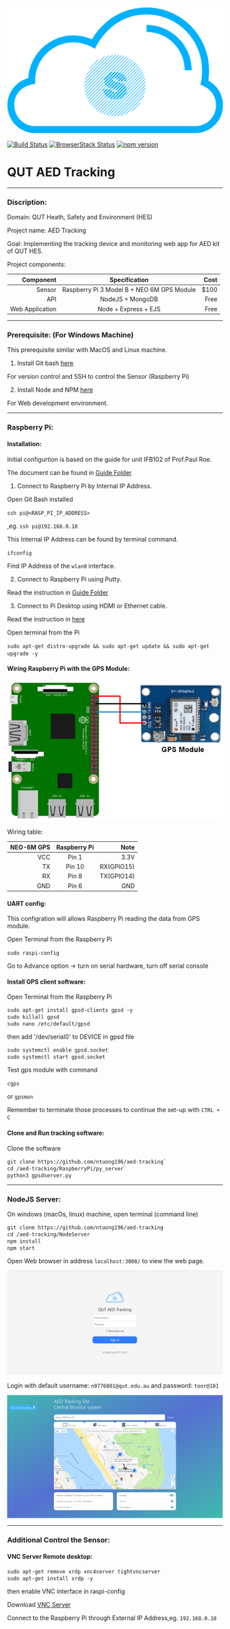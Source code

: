 <p align="center">
  <img src="https://github.com/ntuong196/AED-Tracking/raw/master/NodeServer/public/images/logo.png">
  
  [![Build Status](https://travis-ci.org/angular/angular.svg?branch=master)](https://travis-ci.org/angular/angular)
  [![BrowserStack Status](https://www.browserstack.com/automate/badge.svg?badge_key=LzF3RzBVVGt6VWE2S0hHaC9uYllOZz09LS1BVjNTclBKV0x4eVRlcjA4QVY1M0N3PT0=--eb4ce8c8dc2c1c5b2b5352d473ee12a73ac20e06)](https://www.browserstack.com/automate/public-build/LzF3RzBVVGt6VWE2S0hHaC9uYllOZz09LS1BVjNTclBKV0x4eVRlcjA4QVY1M0N3PT0=--eb4ce8c8dc2c1c5b2b5352d473ee12a73ac20e06)
  [![npm version](https://badge.fury.io/js/%40angular%2Fcore.svg)](https://www.npmjs.com/@angular/core)
</p>



# QUT AED Tracking
---
### Discription:

Domain: QUT Heath, Safety and Environment (HES)

Project name: AED Tracking

Goal: Implementing the tracking device and monitoring web app for AED kit of QUT HES. 

Project components:

| Component       | Specification                              | Cost  |
| ---------------:|:------------------------------------------:| -----:|
| Sensor          | Raspberry Pi 3 Model B + NEO 6M GPS Module |  $100 |
| API             | NodeJS + MongoDB                           |  Free |
| Web Application | Node + Express + EJS                       |  Free |

---
### Prerequisite: (For Windows Machine)
This prerequisite similar with MacOS and Linux machine.

1) Install Git bash [here](https://nodejs.org/en/download/current/)

For version control and SSH to control the Sensor (Raspberry Pi)

2) Install Node and NPM [here](https://nodejs.org/en/download/current/)

For Web development environment.

---
### Raspberry Pi: 

#### Installation:

Initial configurtion is based on the guide for unit IFB102 of Prof.Paul Roe.

The document can be found in [Guide Folder](https://github.com/ntuong196/aed-tracking/Guide)

1) Connect to Raspberry Pi by Internal IP Address.

Open Git Bash installed

`ssh pi@<RASP_PI_IP_ADDRESS>`

,eg. `ssh pi@192.168.0.18`

This Internal IP Address can be found by terminal command.

`ifconfig`

Find IP Address of the `wlan0` interface.

2) Connect to Raspberry Pi using Putty.

Read the instruction in [Guide Folder](https://github.com/ntuong196/aed-tracking/Guide)

3) Connect to Pi Desktop using HDMI or Ethernet cable.

Read the instruction in [here](https://www.instructables.com/id/How-to-connect-raspberry-pi-to-laptop-display/)

Open terminal from the Pi

`sudo apt-get distro-upgrade && sudo apt-get update && sudo apt-get upgrade -y`

#### Wiring Raspberry Pi with the GPS Module:

<p align="center">
  <img src="https://github.com/ntuong196/AED-Tracking/raw/master/Screenshots/wiring.png">
</p>

Wiring table:

| NEO-6M GPS       | Raspberry Pi       | Note        |
| ----------------:|:------------------:| -----------:|
| VCC              | Pin 1              |  3.3V       |
| TX               | Pin 10             |  RX(GPIO15) |
| RX               | Pin 8              |  TX(GPIO14) |
| GND              | Pin 6              |  GND        |

#### UART config:

This configration will allows Raspberry Pi reading the data from GPS module. 

Open Terminal from the Raspberry Pi

`sudo raspi-config`

Go to Advance option -> turn on serial hardware, turn off serial console 

#### Install GPS client software:

Open Terminal from the Raspberry Pi

```
sudo apt-get install gpsd-clients gpsd -y
sudo killall gpsd
sudo nano /etc/default/gpsd
```

then add '/dev/serial0' to DEVICE in gpsd file

```
sudo systemctl enable gpsd.socket
sudo systemctl start gpsd.socket
```

Test gps module with command 

`cgps` 

or `gpsmon`

Remember to terminate those processes to continue the set-up with `CTRL + C`

#### Clone and Run tracking software:

Clone the software 

```
git clone https://github.com/ntuong196/aed-tracking`
cd /aed-tracking/RaspberryPi/py_server`
python3 gpsdserver.py
```

---
### NodeJS Server:

On windows (macOs, linux) machine, open terminal (command line)

```
git clone https://github.com/ntuong196/aed-tracking
cd /aed-tracking/NodeServer
npm install
npm start
```

Open Web browser in address `localhost:3000/` to view the web page.

<p align="center">
  <img src="https://github.com/ntuong196/AED-Tracking/raw/master/Screenshots/Signin.JPG">
</p>

Login with default username: `n9776001@qut.edu.au` and password: `toor@101`

<p align="center">
  <img src="https://github.com/ntuong196/AED-Tracking/raw/master/Screenshots/campus_view.PNG">
</p>

---
### Additional Control the Sensor:

#### VNC Server Remote desktop:
```
sudo apt-get remove xrdp vnc4server tightvncserver
sudo apt-get install xrdp -y
```
then enable VNC interface in raspi-config

Download [VNC Server](https://www.realvnc.com/en/connect/download/vnc/)

Connect to the Raspberry Pi through External IP Address,eg. `192.168.0.18`
